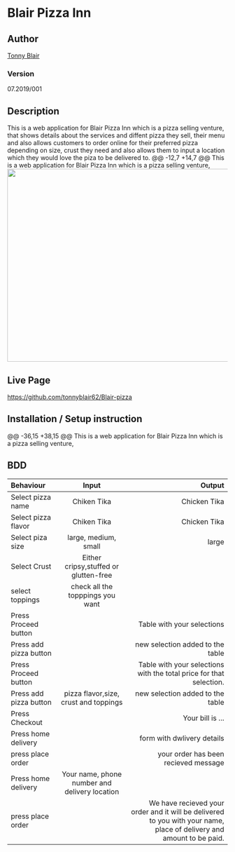 # Blair Pizza Inn

## Author

[Tonny Blair](https://github.com/tonnyblair62/Blair-pizza)

### Version
07.2019/001

## Description

This is a web application for Blair Pizza Inn which is a pizza selling venture, that shows details about the services and diffent pizza they sell, their menu and also allows customers to order online for their preferred pizza depending on size, crust they need and also allows them to input a location which they would love the piza to be delivered to. 
@@ -12,7 +14,7 @@ This is a web application for Blair Pizza Inn which is a pizza selling venture,
<img src="https://raw.githubuser.com/tonnyblair62/Blair-pizza/master/images/pizzashop.png" width="900px" height="440px">

## Live Page 
<!-- https://github.com/tonnyblair62/Blair-pizza  -->
https://github.com/tonnyblair62/Blair-pizza


## Installation / Setup instruction
@@ -36,15 +38,15 @@ This is a web application for Blair Pizza Inn which is a pizza selling venture,
## BDD
| Behaviour      | Input        | Output       |
| :------------- | :----------: | -----------: |
|  Select pizza name  |   Chiken Tika |   Chicken Tika   |
|  Select pizza flavor  |   Chiken Tika |   Chicken Tika   |
| Select piza size  | large, medium, small |  large  |
| Select Crust   |  Either cripsy,stuffed or glutten-free  |     |
| select toppings  |  check all the topppings you want     |     |
| Press Proceed button |     | Table with your selections |
| Press add pizza button |     | new selection added to the table|
| Press Proceed button |     | Table with your selections with the total price for that selection.|
| Press add pizza button | pizza flavor,size, crust and toppings   | new selection added to the table|
| Press Checkout |     | Your bill is ...  |
| Press home delivery |     | form with dwlivery details |
| press place order| | your order has been recieved message|
| Press home delivery | Your name, phone number and delivery location     |  |
| press place order| | We have recieved your order and it will be delivered to you with your name, place of delivery and amount to be paid.|
